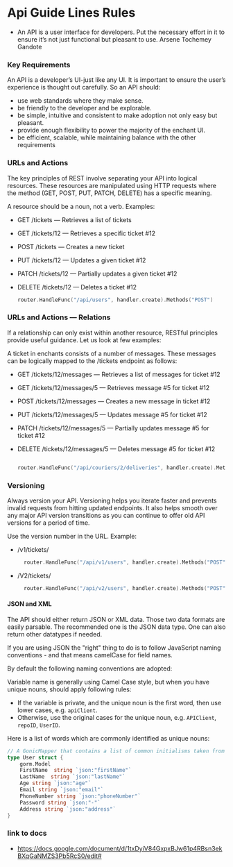 # Api Guide Lines Rules
- An API is a user interface for developers. Put the necessary effort in it to ensure it’s not just functional but pleasant to use. Arsene Tochemey Gandote

### Key Requirements
An API is a developer’s UI-just like any UI. It is important to ensure the user’s experience is thought out carefully. So an API should:

- use web standards where they make sense.
- be friendly to the developer and be explorable.
- be simple, intuitive and consistent to make adoption not only easy but pleasant.
- provide enough flexibility to power the majority of the enchant UI.
- be efficient, scalable, while maintaining balance with the other requirements

### URLs and Actions
The key principles of REST involve separating your API into logical resources.
These resources are manipulated using HTTP requests where the method (GET, POST, PUT, PATCH, DELETE) has a specific meaning.

A resource should be a noun, not a verb. Examples:

- GET /tickets — Retrieves a list of tickets
- GET /tickets/12 — Retrieves a specific ticket #12
- POST /tickets — Creates a new ticket
- PUT /tickets/12 — Updates a given ticket #12
- PATCH /tickets/12 — Partially updates a given ticket #12
- DELETE /tickets/12 — Deletes a ticket #12

	```go
	router.HandleFunc("/api/users", handler.create).Methods("POST")

	```

### URLs and Actions — Relations
If a relationship can only exist within another resource, RESTful principles provide useful guidance. Let us look at few examples:

A ticket in enchants consists of a number of messages. These messages can be logically mapped to the /tickets endpoint as follows:

- GET /tickets/12/messages — Retrieves a list of messages for ticket #12
- GET /tickets/12/messages/5 — Retrieves message #5 for ticket #12
- POST /tickets/12/messages — Creates a new message in ticket #12
- PUT /tickets/12/messages/5 — Updates message #5 for ticket #12
- PATCH /tickets/12/messages/5 — Partially updates message #5 for ticket #12
- DELETE /tickets/12/messages/5 — Deletes message #5 for ticket #12



	```go

	router.HandleFunc("/api/couriers/2/deliveries", handler.create).Methods("GET")

	```
### Versioning

Always version your API. Versioning helps you iterate faster and prevents invalid requests from hitting updated endpoints. It also helps smooth over any major API version transitions as you can continue to offer old API versions for a period of time.

Use the version number in the URL. Example: 

- /v1/tickets/
    ```go
      router.HandleFunc("/api/v1/users", handler.create).Methods("POST")
	```

- /V2/tickets/

    ```go
      router.HandleFunc("/api/v2/users", handler.create).Methods("POST")
	```
 
#### JSON and XML

The API should either return JSON or XML data. Those two data formats are easily parsable. The recommended one is the JSON data type. One can also return other datatypes if needed.

If you are using JSON the "right" thing to do is to follow JavaScript naming conventions - and that means camelCase for field names.

By default the following naming conventions are adopted:


Variable name is generally using Camel Case style, but when you have unique nouns, should apply following rules:

- If the variable is private, and the unique noun is the first word, then use lower cases, e.g. `apiClient`.
- Otherwise, use the original cases for the unique noun, e.g. `APIClient`, `repoID`, `UserID`.

Here is a list of words which are commonly identified as unique nouns:

```go
// A GonicMapper that contains a list of common initialisms taken from golang/lint
type User struct {
	gorm.Model
	FirstName  string `json:"firstName"`
	LastName  string `json:"lastName"`
	Age string `json:"age"`
	Email string `json:"email"`
	PhoneNumber string `json:"phoneNumber"`
	Password string `json:"-"`
	Address string `json:"address"`
}


```
### link to docs
- https://docs.google.com/document/d/1txDyiV84GxpxBJw61p4RBsn3ekBXqGaNMZS3Pb5RcS0/edit#
